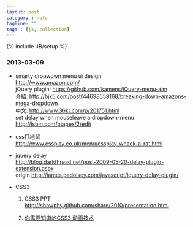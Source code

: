 ```yaml
---
layout: post
category : note
tagline: ""
tags : [js, collection]
---
```

{% include JB/setup %}

### 2013-03-09

+   smarty dropwown menu ui design  
    http://www.amazon.com/  
    jQuery plugin: https://github.com/kamens/jQuery-menu-aim  
    介紹: http://bjk5.com/post/44698559168/breaking-down-amazons-mega-dropdown  
    中文: http://www.36kr.com/p/201751.html  
    set delay when mouseleave a dropdown-menu  
    http://jsbin.com/otapex/2/edit  

+ css打地鼠  
    http://www.cssplay.co.uk/menu/cssplay-whack-a-rat.html

+ jquery delay  
    http://blog.darkthread.net/post-2009-05-20-delay-plugin-extension.aspx  
    origin http://james.padolsey.com/javascript/jquery-delay-plugin/

+ CSS3

    1. CSS3 PPT  
        http://shawphy.github.com/share/2010/presentation.html

    2. [你需要知道的CSS3 动画技术](http://www.qianduan.net/what-you-need-to-know-about-behavioral-css.html)